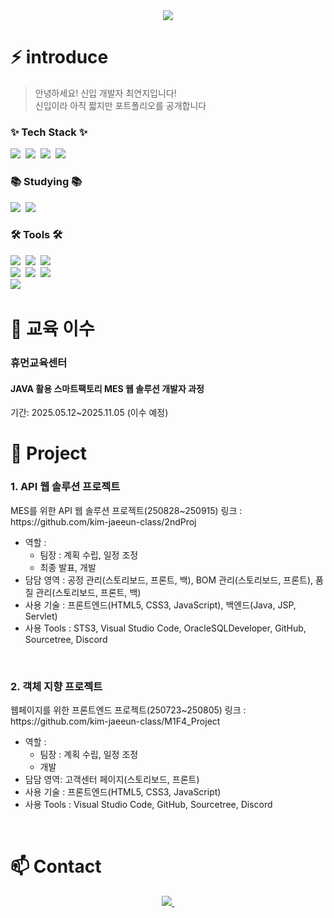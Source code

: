 <div align="center">
  <img src="https://capsule-render.vercel.app/api?type=rect&color=0:1e90ff,50:4169e1,100:87cefa&height=150&section=header&text=It's%20YJChoi's%20GitHub&fontSize=50" />
</div>

# ⚡ introduce
 > 안녕하세요! 신입 개발자 최연지입니다!<br>
 > 신입이라 아직 짧지만 포트폴리오를 공개합니다  

<h3>✨ Tech Stack ✨</h3>
<div align="left">
  <img src="https://img.shields.io/badge/html5-E34F26.svg?style=for-the-badge&logo=html5&logoColor=white" />&nbsp
  <img src="https://img.shields.io/badge/css3-1572B6.svg?style=for-the-badge&logo=css3&logoColor=white" />&nbsp
  <img src="https://img.shields.io/badge/javascript-F7DF1E.svg?style=for-the-badge&logo=javascript&logoColor=20232a" />&nbsp
  <img src="https://img.shields.io/badge/Java-007396?style=for-the-badge&logo=OpenJDK&logoColor=white" />
</div>

<h3 >📚 Studying 📚</h3>
<div align="left">
  <img src="https://img.shields.io/badge/python-3670A0?style=for-the-badge&logo=python&logoColor=ffdd54" />&nbsp
  <img src="https://img.shields.io/badge/react-20232a.svg?style=for-the-badge&logo=react&logoColor=61DAFB" />&nbsp
</div>

<h3>🛠 Tools 🛠</h3>
<div align="left">
  <img src="https://img.shields.io/badge/STS3-2C2C32.svg?style=for-the-badge&logo=Spring&logoColor=6DB33F" />&nbsp
  <img src="https://img.shields.io/badge/VSCode-2C2C32.svg?style=for-the-badge&logo=visual-studio-code&logoColor=22ABF3" />&nbsp
  <img src="https://img.shields.io/badge/OracleSQLDeveloper-000000.svg?style=for-the-badge&logoColor=ffffff" />&nbsp
</div>

<div align="left">
  <img src="https://img.shields.io/badge/Github-181717.svg?style=for-the-badge&logo=github&logoColor=0052CC" />&nbsp
  <img src="https://img.shields.io/badge/Sourcetree-0052CC.svg?style=for-the-badge&logoColor=white" />&nbsp
  <img src="https://img.shields.io/badge/Notion-F3F3F3.svg?style=for-the-badge&logo=notion&logoColor=black" />&nbsp
</div>

<div align="left">
  <img src="https://img.shields.io/badge/Discord-5865F2.svg?style=for-the-badge&logo=discord&logoColor=white" />&nbsp
</div>

# 📆 교육 이수
<h3>휴먼교육센터</h3> 
<h4>JAVA 활용 스마트팩토리 MES 웹 솔루션 개발자 과정</h4>
기간: 2025.05.12~2025.11.05 (이수 예정)

# 🚀 Project
<h3>1. API 웹 솔루션 프로젝트</h3> 
MES를 위한 API 웹 솔루션 프로젝트(250828~250915)
링크 : https://github.com/kim-jaeeun-class/2ndProj
<ul>
  <li>역할 : 
    <ul>
      <li>팀장 : 계획 수립, 일정 조정</li>
      <li>최종 발표, 개발</li>
    </ul>
  </li>
  <li>담담 영역 : 공정 관리(스토리보드, 프론트, 백), BOM 관리(스토리보드, 프론트), 품질 관리(스토리보드, 프론트, 백)</li>
  <li>사용 기술 : 프론트엔드(HTML5, CSS3, JavaScript), 백엔드(Java, JSP, Servlet)</li>
  <li>사용 Tools : STS3, Visual Studio Code, OracleSQLDeveloper, GitHub, Sourcetree, Discord</li>
</ul>

<br>

<h3>2. 객체 지향 프로젝트</h3>
웹페이지를 위한 프론트엔드 프로젝트(250723~250805)
링크 : https://github.com/kim-jaeeun-class/M1F4_Project
<ul>
    <li>역할 : 
    <ul>
      <li>팀장 : 계획 수립, 일정 조정</li>
      <li>개발</li>
    </ul>
  </li>
  <li>담담 영역: 고객센터 페이지(스토리보드, 프론트)</li>
  <li>사용 기술 : 프론트엔드(HTML5, CSS3, JavaScript)</li>
  <li>사용 Tools : Visual Studio Code, GitHub, Sourcetree, Discord</li>
</ul>

<br>

# 📫 Contact
<div align="center">
  <a href="mailto:duswl47593@gmail.com">
    <img
      src="https://img.shields.io/badge/duswl4759@gmail.com-D14836?style=for-the-badge&logo=gmail&logoColor=white"/>&nbsp
  </a>
</div>

